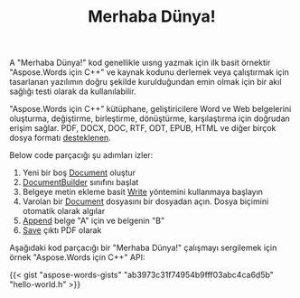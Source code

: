 ﻿---
title: Merhaba Dünya!
second_title: Nasıl kullanılacağına dair basit bir örnek Aspose.Words için C++
articleTitle: Merhaba Dünya!
linktitle: Merhaba Dünya
description: "İlk belgenizi kullanarak desteklenen herhangi bir biçimde oluşturun, düzenleyin ve kaydedin Aspose.Words için C++ sadeliğini ve gücünü C++ 'de deneyimlemek."
type: docs
weight: 15
url: /tr/cpp/hello-world/
---

A "Merhaba Dünya!" kod genellikle uısng yazmak için ilk basit örnektir "Aspose.Words için C++" ve kaynak kodunu derlemek veya çalıştırmak için tasarlanan yazılımın doğru şekilde kurulduğundan emin olmak için bir akıl sağlığı testi olarak da kullanılabilir.

"Aspose.Words için C++" kütüphane, geliştiricilere Word ve Web belgelerini oluşturma, değiştirme, birleştirme, dönüştürme, karşılaştırma için doğrudan erişim sağlar. PDF, DOCX, DOC, RTF, ODT, EPUB, HTML ve diğer birçok dosya formatı [desteklenen](/words/cpp/supported-document-formats/).

Below code parçacığı şu adımları izler:

1. Yeni bir boş [Document](https://reference.aspose.com/words/cpp/aspose.words/document/) oluştur
1. [DocumentBuilder](https://reference.aspose.com/words/cpp/aspose.words/documentbuilder/) sınıfını başlat
1. Belgeye metin ekleme basit [Write](https://reference.aspose.com/words/cpp/aspose.words/documentbuilder/write/) yöntemini kullanmaya başlayın
1. Varolan bir [Document](https://reference.aspose.com/words/cpp/aspose.words/document/document/) dosyasını bir dosyadan açın. Dosya biçimini otomatik olarak algılar
1. [Append](https://reference.aspose.com/words/cpp/aspose.words/document/appenddocument/) belge "A" için ve belgenin "B"
1. [Save](https://reference.aspose.com/words/cpp/aspose.words/document/save/) çıktı PDF olarak

Aşağıdaki kod parçacığı bir "Merhaba Dünya!" çalışmayı sergilemek için örnek "Aspose.Words için C++" API:

{{< gist "aspose-words-gists" "ab3973c31f74954b9fff03abc4ca6d5b" "hello-world.h" >}}
